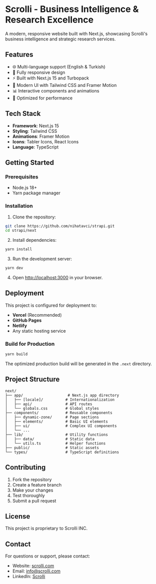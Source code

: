 # Scrolli - Business Intelligence & Research Excellence

A modern, responsive website built with Next.js, showcasing Scrolli's business intelligence and strategic research services.

## Features

- 🌐 Multi-language support (English & Turkish)
- 📱 Fully responsive design
- ⚡ Built with Next.js 15 and Turbopack
- 🎨 Modern UI with Tailwind CSS and Framer Motion
- 📊 Interactive components and animations
- 🚀 Optimized for performance

## Tech Stack

- **Framework**: Next.js 15
- **Styling**: Tailwind CSS
- **Animations**: Framer Motion
- **Icons**: Tabler Icons, React Icons
- **Language**: TypeScript

## Getting Started

### Prerequisites

- Node.js 18+
- Yarn package manager

### Installation

1. Clone the repository:

```bash
git clone https://github.com/nihatavci/strapi.git
cd strapi/next
```

2. Install dependencies:

```bash
yarn install
```

3. Run the development server:

```bash
yarn dev
```

4. Open [http://localhost:3000](http://localhost:3000) in your browser.

## Deployment

This project is configured for deployment to:

- **Vercel** (Recommended)
- **GitHub Pages**
- **Netlify**
- Any static hosting service

### Build for Production

```bash
yarn build
```

The optimized production build will be generated in the `.next` directory.

## Project Structure

```
next/
├── app/                    # Next.js app directory
│   ├── [locale]/          # Internationalization
│   ├── api/               # API routes
│   └── globals.css        # Global styles
├── components/            # Reusable components
│   ├── dynamic-zone/      # Page sections
│   ├── elements/          # Basic UI elements
│   ├── ui/                # Complex UI components
│   └── ...
├── lib/                   # Utility functions
│   ├── data/              # Static data
│   └── utils.ts           # Helper functions
├── public/                # Static assets
└── types/                 # TypeScript definitions
```

## Contributing

1. Fork the repository
2. Create a feature branch
3. Make your changes
4. Test thoroughly
5. Submit a pull request

## License

This project is proprietary to Scrolli INC.

## Contact

For questions or support, please contact:

- Website: [scrolli.com](https://scrolli.com)
- Email: info@scrolli.com
- LinkedIn: [Scrolli](https://linkedin.com/company/scrolli)
